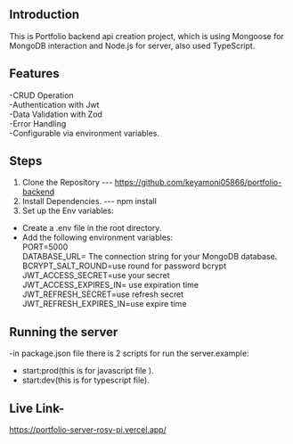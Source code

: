## Introduction

This is Portfolio backend api creation project, which is using Mongoose for MongoDB interaction and Node.js for server, also used TypeScript.

## Features

-CRUD Operation <br>
-Authentication with Jwt <br>
-Data Validation with Zod <br>
-Error Handling <br>
-Configurable via environment variables. <br>

## Steps

1. Clone the Repository --- https://github.com/keyamoni05866/portfolio-backend<br>
2. Install Dependencies. --- npm install <br>
3. Set up the Env variables:<br>

- Create a .env file in the root directory.
- Add the following environment variables:<br>
  PORT=5000<br>
  DATABASE_URL= The connection string for your MongoDB database.<br>
  BCRYPT_SALT_ROUND=use round for password bcrypt<br>
  JWT_ACCESS_SECRET=use your secret<br>
  JWT_ACCESS_EXPIRES_IN= use expiration time<br>
  JWT_REFRESH_SECRET=use refresh secret<br>
  JWT_REFRESH_EXPIRES_IN=use expire time<br>

## Running the server

-in package.json file there is 2 scripts for run the server.example:<br>

- start:prod(this is for javascript file ).<br>
- start:dev(this is for typescript file).<br>

## Live Link-

https://portfolio-server-rosy-pi.vercel.app/
